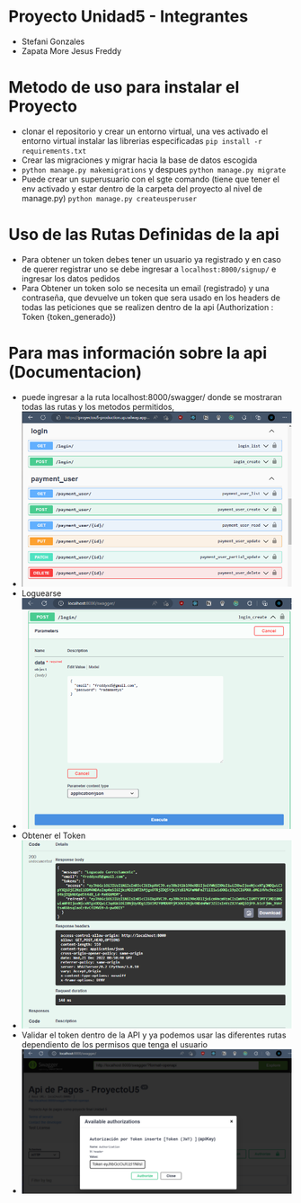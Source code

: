 # Proyecto Unidad5 - Integrantes
  - Stefani Gonzales
  - Zapata More Jesus Freddy

# Metodo de uso para instalar el Proyecto
 - clonar el repositorio y crear un entorno virtual, una ves activado el entorno virtual
   instalar las librerias especificadas `pip install -r requirements.txt`
 - Crear las migraciones y migrar hacia la base de datos escogida
 - `python manage.py makemigrations` y despues `python manage.py migrate`
 - Puede crear un superusuario con el sgte comando (tiene que tener el env activado y estar dentro de la carpeta del proyecto
  al nivel de manage.py) `python manage.py createusperuser`
 
# Uso de las Rutas Definidas de la api
  - Para obtener un token debes tener un usuario ya registrado y en caso de querer registrar uno se debe ingresar a `localhost:8000/signup/` e ingresar los datos pedidos
  - Para Obtener un token solo se necesita un email (registrado) y una contraseña, que devuelve un token que sera usado en los headers de todas 
    las peticiones que se realizen dentro de la api (Authorization : Token {token_generado})

# Para mas información sobre la api (Documentacion)
  - puede ingresar a la ruta localhost:8000/swagger/ donde se mostraran todas las rutas y los metodos permitidos,
  - ![Imagen swagger](https://github.com/FreddyxD5/ProyectoU5/blob/main/static/assets/imagenV1.png)
  - Loguearse
  - ![Imagen swagger](https://github.com/FreddyxD5/ProyectoU5/blob/main/static/assets/imagenV2.png)
  - Obtener el Token
  - ![Imagen swagger](https://github.com/FreddyxD5/ProyectoU5/blob/main/static/assets/imagenV3.png)
  - Validar el token dentro de la API y ya podemos usar las diferentes rutas dependiento de los permisos que tenga el usuario
  - ![Imagen swagger](https://github.com/FreddyxD5/ProyectoU5/blob/main/static/assets/imagenV4.png)
